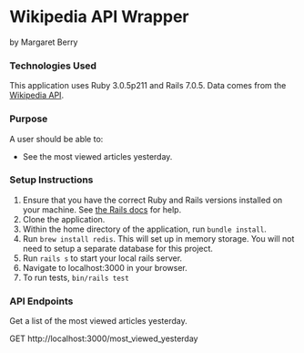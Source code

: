 # Wikipedia API Wrapper

by Margaret Berry

### Technologies Used

This application uses Ruby 3.0.5p211 and Rails 7.0.5.
Data comes from the [Wikipedia API](https://wikitech.wikimedia.org/wiki/Analytics/AQS/Pageviews).

### Purpose

A user should be able to:

- See the most viewed articles yesterday.

### Setup Instructions

1. Ensure that you have the correct Ruby and Rails versions installed on your machine. See [the Rails docs](https://guides.rubyonrails.org/getting_started.html) for help.
2. Clone the application.
3. Within the home directory of the application, run ```bundle install```.
4. Run ```brew install redis```. This will set up in memory storage. You will not need to setup a separate database for this project.
5. Run ```rails s``` to start your local rails server.
6. Navigate to localhost:3000 in your browser.
7. To run tests, ```bin/rails test```

### API Endpoints

Get a list of the most viewed articles yesterday.

GET http://localhost:3000/most_viewed_yesterday